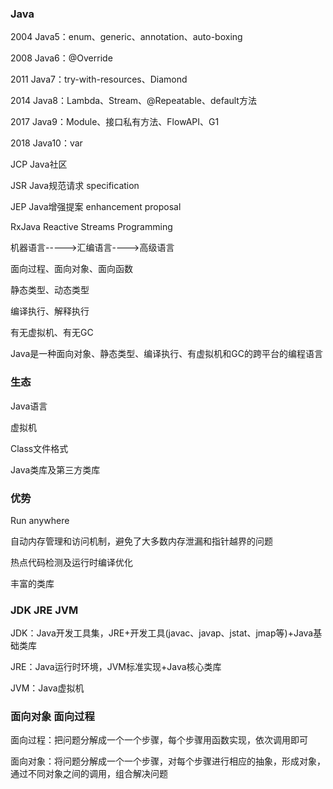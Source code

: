 ### Java

2004  Java5：enum、generic、annotation、auto-boxing

2008  Java6：@Override

2011  Java7：try-with-resources、Diamond

2014  Java8：Lambda、Stream、@Repeatable、default方法

2017  Java9：Module、接口私有方法、FlowAPI、G1

2018  Java10：var

JCP   Java社区

JSR   Java规范请求  specification 

JEP   Java增强提案  enhancement proposal

RxJava   Reactive Streams Programming

机器语言----->汇编语言---->高级语言

面向过程、面向对象、面向函数

静态类型、动态类型

编译执行、解释执行

有无虚拟机、有无GC

Java是一种面向对象、静态类型、编译执行、有虚拟机和GC的跨平台的编程语言

### 生态

Java语言

虚拟机

Class文件格式

Java类库及第三方类库

### 优势

Run anywhere

自动内存管理和访问机制，避免了大多数内存泄漏和指针越界的问题

热点代码检测及运行时编译优化

丰富的类库

### JDK  JRE  JVM

JDK：Java开发工具集，JRE+开发工具(javac、javap、jstat、jmap等)+Java基础类库

JRE：Java运行时环境，JVM标准实现+Java核心类库

JVM：Java虚拟机

### 面向对象 面向过程

面向过程：把问题分解成一个一个步骤，每个步骤用函数实现，依次调用即可

面向对象：将问题分解成一个一个步骤，对每个步骤进行相应的抽象，形成对象，通过不同对象之间的调用，组合解决问题